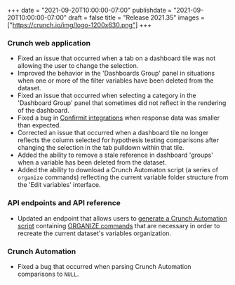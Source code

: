 +++
date = "2021-09-20T10:00:00-07:00"
publishdate = "2021-09-20T10:00:00-07:00"
draft = false
title = "Release 2021.35"
images = ["https://crunch.io/img/logo-1200x630.png"]
+++

### Crunch web application

- Fixed an issue that occurred when a tab on a dashboard tile was not allowing the user to change the selection.
- Improved the behavior in the 'Dashboards Group' panel in situations when one or more of the filter variables have been deleted from the dataset.
- Fixed an issue that occurred when selecting a category in the 'Dashboard Group' panel that sometimes did not reflect in the rendering of the dashboard.
- Fixed a bug in [Confirmit integrations](https://help.crunch.io/hc/en-us/articles/4403966631309-How-your-survey-metadata-maps-from-Confirmit-into-Crunch) when response data was smaller than expected.
- Corrected an issue that occurred when a dashboard tile no longer reflects the column selected for hypothesis testing comparisons after changing the selection in the tab pulldown within that tile.
- Added the ability to remove a stale reference in dashboard 'groups' when a variable has been deleted from the dataset.
- Added the ability to download a Crunch Automaton script (a series of `organize` commands) reflecting the current variable folder structure from the 'Edit variables' interface.

### API endpoints and API reference

- Updated an endpoint that allows users to [generate a Crunch Automation script](https://crunch.io/api/reference/#get-/datasets/-dataset_id-/folders/script/) containing [ORGANIZE commands](https://help.crunch.io/hc/en-us/articles/360042457291-ORGANIZE-command) that are necessary in order to recreate the current dataset's variables organization.

### Crunch Automation

- Fixed a bug that occurred when parsing Crunch Automation comparisons to `NULL`.
